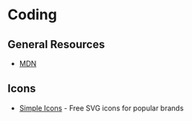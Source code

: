 # Coding

## General Resources

- [MDN](https://developer.mozilla.org/en-US/)


## Icons
- [Simple Icons](https://simpleicons.org/) - Free SVG icons for popular brands
